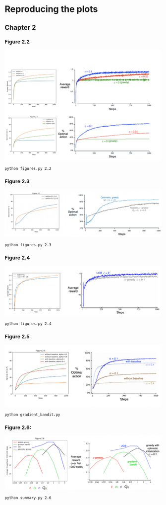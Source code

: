 # Reproducing the plots

## Chapter 2

### Figure 2.2

![fig2.2.png](fig2.2.png)

```bash
python figures.py 2.2
```

### Figure 2.3

![fig2.2.png](fig2.3.png)

```bash
python figures.py 2.3
```

### Figure 2.4

![fig2.2.png](fig2.4.png)

```bash
python figures.py 2.4
```

### Figure 2.5
![fig2.5.png](fig2.5.png)

```bash
python gradient_bandit.py
```


### Figure 2.6:

![fig2.6.png](fig2.6.png)

```bash
python summary.py 2.6
```

